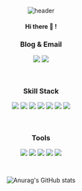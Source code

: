 <div align=center>
   
![header](https://capsule-render.vercel.app/api?type=Waving&color=gradient&customColorList=0,1,7&height=250&section=header&text=MMYOUNGG&fontSize=70)
#### Hi there 👋 !

<!--
**mmyoungg/mmyoungg** is a ✨ _special_ ✨ repository because its `README.md` (this file) appears on your GitHub profile.

Here are some ideas to get you started:


- 🔭 I’m currently working on ...
- 🌱 I’m currently learning ...
- 👯 I’m looking to collaborate on ...
- 🤔 I’m looking for help with ...
- 💬 Ask me about ...
- 📫 How to reach me: ...
- 😄 Pronouns: ...
- ⚡ Fun fact: ...
-->

### Blog & Email
<a href="https://velog.io/@m_yn" target="_blank"><img src="https://img.shields.io/badge/Velog-20C997?style=flat-square6&logo=Velog&logoColor=white"/></a>
<a href="mailto:die199074@gmail.com"><img src="https://img.shields.io/badge/die199074@gmail.com-d14836?style=flat-square&logo=Gmail&logoColor=white&link=mailto:die199074@gmail.com"></a>                                     

<br>

### Skill Stack
<img src="https://img.shields.io/badge/Java-20C997?style=flat-square6&color=FD3A5C"/>  <img src="https://img.shields.io/badge/JavaScript-F7DF1E?style=flat-square6&logo=Velog&logoColor=black"/>  <img src="https://img.shields.io/badge/Vue.js-4FC08D?style=flat-square6&logo=Vue.js&logoColor=white"/>  <img src="https://img.shields.io/badge/HTML5-E34F26?style=flat-square6&logo=HTML5&logoColor=white"/>  <img src="https://img.shields.io/badge/Oracle-F80000?style=flat-square6&logo=Oracle&logoColor=white"/>   <img src="https://img.shields.io/badge/MySQL-4479A1?style=flat-square6&logo=MySQL&logoColor=white"/>   <img src="https://img.shields.io/badge/CSS3-1572B6?style=flat-square6&logo=css3&logoColor=white"/>   
    
<br> 

### Tools
<img src="https://img.shields.io/badge/IntelliJ IDEA-000000?style=flat-square6&logo=IntelliJ IDEA&logoColor=white"/>  <img src="https://img.shields.io/badge/Eclipse IDE-2C2255?style=flat-square6&logo=Eclipse IDE&logoColor=white"/>  <img src="https://img.shields.io/badge/Spring-6DB33F?style=flat-square6&logo=Spring&logoColor=white"/>  <img src="https://img.shields.io/badge/Spring Boot-6DB33F?style=flat-square6&logo=Spring Boot&logoColor=white"/>  <img src="https://img.shields.io/badge/Git-F05032?style=flat-square6&logo=Git&logoColor=white"/> 

<br>

![Anurag's GitHub stats](https://github-readme-stats.vercel.app/api?username=mmyoungg&show_icons=true&theme=buefy) 




</div>
